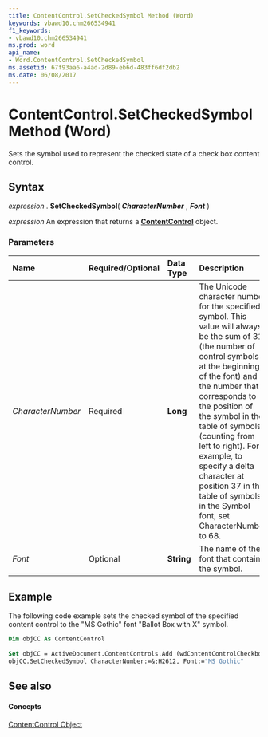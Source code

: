 ```yaml
---
title: ContentControl.SetCheckedSymbol Method (Word)
keywords: vbawd10.chm266534941
f1_keywords:
- vbawd10.chm266534941
ms.prod: word
api_name:
- Word.ContentControl.SetCheckedSymbol
ms.assetid: 67f93aa6-a4ad-2d89-eb6d-483ff6df2db2
ms.date: 06/08/2017
---
```



# ContentControl.SetCheckedSymbol Method (Word)

Sets the symbol used to represent the checked state of a check box content control.


## Syntax

 _expression_ . **SetCheckedSymbol**( **_CharacterNumber_** , **_Font_** )

 _expression_ An expression that returns a **[ContentControl](contentcontrol-object-word.md)** object.


### Parameters



|**Name**|**Required/Optional**|**Data Type**|**Description**|
|:-----|:-----|:-----|:-----|
| _CharacterNumber_|Required| **Long**|The Unicode character number for the specified symbol. This value will always be the sum of 31 (the number of control symbols at the beginning of the font) and the number that corresponds to the position of the symbol in the table of symbols (counting from left to right). For example, to specify a delta character at position 37 in the table of symbols in the Symbol font, set CharacterNumber to 68.|
| _Font_|Optional| **String**|The name of the font that contains the symbol.|

## Example

The following code example sets the checked symbol of the specified content control to the "MS Gothic" font "Ballot Box with X" symbol. 


```vb
Dim objCC As ContentControl 
 
Set objCC = ActiveDocument.ContentControls.Add (wdContentControlCheckbox) 
objCC.SetCheckedSymbol CharacterNumber:=&;H2612, Font:="MS Gothic" 

```


## See also


#### Concepts


[ContentControl Object](contentcontrol-object-word.md)

